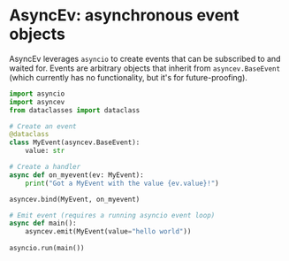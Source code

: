 AsyncEv: asynchronous event objects
===================================

AsyncEv leverages `asyncio` to create events that can be subscribed to and waited for.
Events are arbitrary objects that inherit from `asyncev.BaseEvent` (which currently has no functionality, but it's for future-proofing).


```python
import asyncio
import asyncev
from dataclasses import dataclass

# Create an event
@dataclass
class MyEvent(asyncev.BaseEvent):
    value: str

# Create a handler
async def on_myevent(ev: MyEvent):
    print("Got a MyEvent with the value {ev.value}!")

asyncev.bind(MyEvent, on_myevent)

# Emit event (requires a running asyncio event loop)
async def main():
    asyncev.emit(MyEvent(value="hello world"))
    
asyncio.run(main())
```

